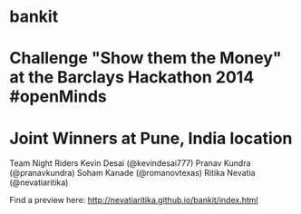 bankit
======

Challenge "Show them the Money" at the Barclays Hackathon 2014 #openMinds
======

Joint Winners at Pune, India location
======

Team Night Riders
Kevin Desai (@kevindesai777) Pranav Kundra (@pranavkundra) Soham Kanade (@romanovtexas) Ritika Nevatia (@nevatiaritika)

Find a preview here:
http://nevatiaritika.github.io/bankit/index.html

